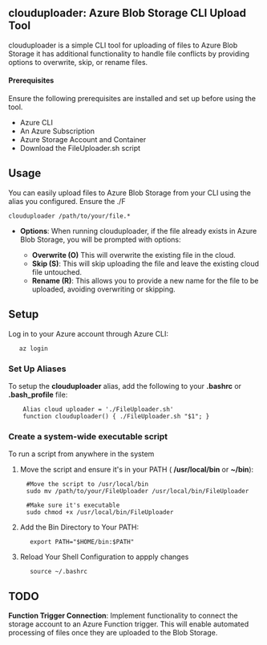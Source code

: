 ## clouduploader: Azure Blob Storage CLI Upload Tool
clouduploader is a simple CLI tool for uploading of files to Azure Blob Storage it has additional functionality to handle file conflicts 
by providing options to overwrite, skip, or rename files.

#### Prerequisites
Ensure the following prerequisites are installed and set up before using the tool.
* Azure CLI
* An Azure Subscription
* Azure Storage Account and Container
* Download the FileUploader.sh script

## Usage
You can easily upload files to Azure Blob Storage from your CLI using the alias you configured. Ensure the ./F
    
    clouduploader /path/to/your/file.*

* **Options**:
    When running clouduploader, if the file already exists in Azure Blob Storage, you will be prompted with options:
    
    * **Overwrite (O)** This will overwrite the existing file in the cloud.
    * **Skip (S)**: This will skip uploading the file and leave the existing cloud file untouched.
    * **Rename (R)**: This allows you to provide a new name for the file to be uploaded, avoiding overwriting or skipping.
      
## Setup
Log in to your Azure account through Azure CLI:
 ```  
    az login 
 ```
### Set Up Aliases
To setup the **clouduploader** alias, add the following to your **.bashrc** 
or **.bash_profile** file:

```
    Alias cloud uploader = './FileUploader.sh' 
    function clouduploader() { ./FileUploader.sh "$1"; }
```
### Create a system-wide executable script
To run a script from anywhere in the system

  1. Move the script and ensure it's in your PATH ( **/usr/local/bin** or **~/bin**):
  
```
     #Move the script to /usr/local/bin
     sudo mv /path/to/your/FileUploader /usr/local/bin/FileUploader
      
     #Make sure it's executable
     sudo chmod +x /usr/local/bin/FileUploader
```
  
  2. Add the Bin Directory to Your PATH:
```
      export PATH="$HOME/bin:$PATH"
```
  3. Reload Your Shell Configuration to appply changes
     
```
      source ~/.bashrc
```

## TODO

**Function Trigger Connection**: 
Implement functionality to connect the storage account to an Azure Function trigger. This will enable automated processing of files once they are uploaded to the Blob Storage.


